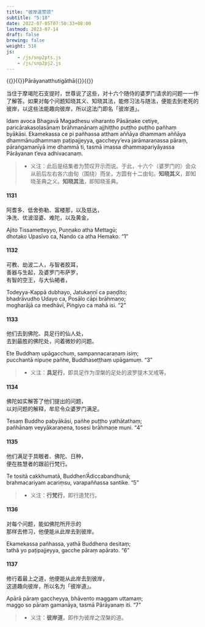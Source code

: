 ```yaml
---
title: "彼岸道赞颂"
subtitle: "5:18"
date: 2022-07-05T07:50:33+08:00
lastmod: 2023-07-14
draft: false
brewing: false
weight: 518
js:
    - /js/snp2pts.js
    - /js/snp2pj2.js
---
```



{{<subtitle>}}{{<suttalink src="snp5.18">}}Pārāyanatthutigāthā{{</suttalink>}}{{</subtitle>}}

当住于摩竭陀石支提时，世尊说了这些，对十六个随侍的婆罗门请求的问题一一作了解答。如果对每个问题知晓其义、知晓其法，能修习法与随法，便能去到老死的彼岸，以这些法能趣向彼岸，所以这法门即名「彼岸道」。

Idam avoca Bhagavā Magadhesu viharanto Pāsāṇake cetiye, paricārakasoḷasānaṃ brāhmaṇānaṃ ajjhiṭṭho puṭṭho puṭṭho pañhaṃ byākāsi. Ekamekassa ce pi pañhassa attham aññāya dhammam aññāya dhammānudhammaṃ paṭipajjeyya, gaccheyy’eva jarāmaraṇassa pāraṃ, pāraṅgamanīyā ime dhammā ti, tasmā imassa dhammapariyāyassa Pārāyanan t’eva adhivacanaṃ.

> - 义注：此后是结集者为赞叹开示而说。于此，十六个（婆罗门的）会众从前后左右各六由旬（围绕）而坐，方圆有十二由旬。**知晓其义**，即知晓圣典之义。**知晓其法**，即知晓圣典。

#### 1131

阿耆多、低舍弥勒、富楼那，以及慈达，  
净洗、优波湿婆、难陀，以及黄金，

Ajito Tissametteyyo, Puṇṇako atha Mettagū;  
dhotako Upasīvo ca, Nando ca atha Hemako. <q>1</q>

#### 1132

可教、劫波二人，与智者胶耳，  
善器与生起，及婆罗门布萨罗，  
有智的空王，与大仙褐者，

Todeyya-Kappā dubhayo, Jatukaṇṇī ca paṇḍito;  
bhadrāvudho Udayo ca, Posālo cāpi brāhmaṇo;  
mogharājā ca medhāvī, Piṅgiyo ca mahā isi. <q>2</q>

#### 1133

他们去到佛陀、具足行的仙人处，  
去到最胜的佛陀处，问着微妙的问题。

Ete Buddhaṃ upāgacchuṃ, sampannacaraṇaṃ isiṃ;  
pucchantā nipuṇe pañhe, Buddhaseṭṭhaṃ upāgamuṃ. <q>3</q>

> - 义注：**具足行**，即具足作为涅槃的足处的波罗提木叉戒等。

#### 1134

佛陀如实解答了他们提出的问题，  
以对问题的解释，牟尼令众婆罗门满足。

Tesaṃ Buddho pabyākāsi, pañhe puṭṭho yathātathaṃ;  
pañhānaṃ veyyākaraṇena, tosesi brāhmaṇe muni. <q>4</q>

#### 1135

他们满足于具眼者、佛陀、日种，  
便在胜慧者的跟前行梵行。

Te tositā cakkhumatā, Buddhen’Ādiccabandhunā;  
brahmacariyam acariṃsu, varapaññassa santike. <q>5</q>

> - 义注：**行梵行**，即行道梵行。

#### 1136

对每个问题，能如佛陀所开示的  
那样去修习，他便能从此岸去到彼岸。

Ekamekassa pañhassa, yathā Buddhena desitaṃ;  
tathā yo paṭipajjeyya, gacche pāraṃ apārato. <q>6</q>

#### 1137

修行着最上之道，他便能从此岸去到彼岸，  
这道趣向彼岸，所以名为「彼岸道」。

Apārā pāraṃ gaccheyya, bhāvento maggam uttamaṃ;  
maggo so pāraṃ gamanāya, tasmā Pārāyanaṃ iti. <q>7</q>

> - 义注：**彼岸道**，即作为彼岸之涅槃的道。